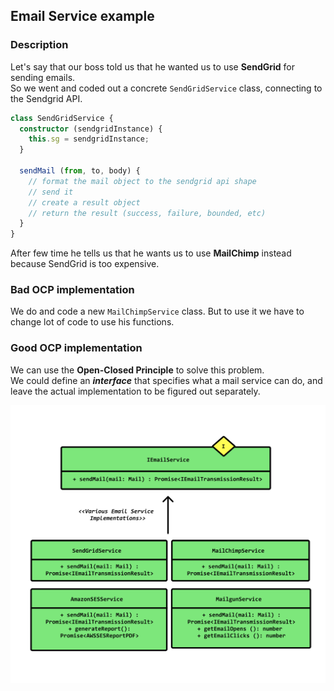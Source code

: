 ## Email Service example
### Description

Let's say that our boss told us that he wanted us to use **SendGrid** for sending emails.\
So we went and coded out a concrete `SendGridService` class, connecting to the Sendgrid API.

```typescript
class SendGridService {
  constructor (sendgridInstance) {
    this.sg = sendgridInstance;
  }

  sendMail (from, to, body) {
    // format the mail object to the sendgrid api shape
    // send it
    // create a result object 
    // return the result (success, failure, bounded, etc)
  }
}
```

After few time  he tells us that he wants us to use **MailChimp** instead because SendGrid is too expensive.

### Bad OCP implementation
We do and code a new `MailChimpService` class. But to use it we have to change lot of code to use his functions.

### Good OCP implementation
We can use the **Open-Closed Principle** to solve this problem.\
We could define an ***interface*** that specifies what a mail service can do, and leave the actual implementation to be figured out separately.

![OCP](../images/ocp-example-diagram.png)
